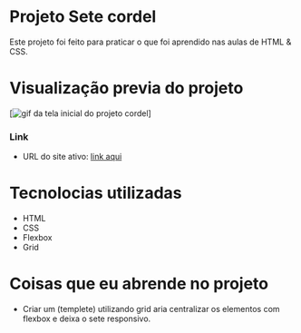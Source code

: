 # Projeto Sete cordel

Este projeto foi feito para praticar o que foi aprendido nas aulas de HTML & CSS.

# Visualização previa do projeto
[<img src="./src/img/burger.gif" alt="gif da tela inicial do projeto cordel">]

### Link


- URL do site ativo: [link aqui](https://andersonf-dev.github.io/social-links-profile-main/)

# Tecnolocias utilizadas
- HTML
- CSS
- Flexbox
- Grid

# Coisas que eu abrende no projeto

- Criar um (templete) utilizando grid aria centralizar os elementos com flexbox e deixa o sete responsivo.

